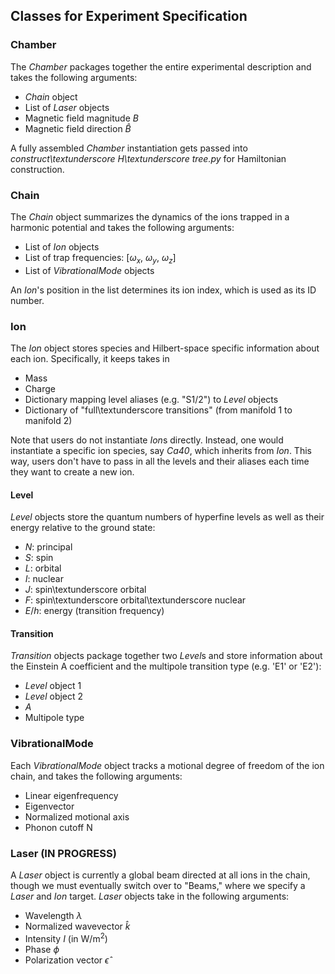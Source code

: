 ## Classes for Experiment Specification

### Chamber

The _Chamber_ packages together the entire experimental description and takes the following arguments:

- _Chain_ object
- List of _Laser_ objects
- Magnetic field magnitude $B$
- Magnetic field direction $\hat{B}$

A fully assembled _Chamber_ instantiation gets passed into _construct\textunderscore H\textunderscore tree.py_ for Hamiltonian construction.

### Chain

The _Chain_ object summarizes the dynamics of the ions trapped in a harmonic potential and takes the following arguments:

- List of _Ion_ objects
- List of trap frequencies: [$\omega_x$, $\omega_y$, $\omega_z$]
- List of _VibrationalMode_ objects

An _Ion_'s position in the list determines its ion index, which is used as its ID number.

### Ion

The _Ion_ object stores species and Hilbert-space specific information about each ion. Specifically, it keeps takes in

- Mass
- Charge
- Dictionary mapping level aliases (e.g. "S1/2") to _Level_ objects
- Dictionary of "full\textunderscore transitions" (from manifold 1 to manifold 2)

Note that users do not instantiate *Ion*s directly. Instead, one would instantiate a specific ion species, say _Ca40_, which inherits from _Ion_. This way, users don't have to pass in all the levels and their aliases each time they want to create a new ion.

#### Level

_Level_ objects store the quantum numbers of hyperfine levels as well as their energy relative to the ground state:

- $N$: principal
- $S$: spin
- $L$: orbital
- $I$: nuclear
- $J$: spin\textunderscore orbital
- $F$: spin\textunderscore orbital\textunderscore nuclear
- $E/h$: energy (transition frequency)

#### Transition

_Transition_ objects package together two *Level*s and store information about the Einstein A coefficient and the multipole transition type (e.g. 'E1' or 'E2'):

- _Level_ object 1
- _Level_ object 2
- $A$
- Multipole type

### VibrationalMode

Each _VibrationalMode_ object tracks a motional degree of freedom of the ion chain, and takes the following arguments:

- Linear eigenfrequency
- Eigenvector
- Normalized motional axis
- Phonon cutoff N

### Laser (IN PROGRESS)

A _Laser_ object is currently a global beam directed at all ions in the chain, though we must eventually switch over to "Beams," where we specify a _Laser_ and _Ion_ target. _Laser_ objects take in the following arguments:

- Wavelength $\lambda$
- Normalized wavevector $\hat{k}$
- Intensity $I$ (in $\text{W}/\text{m}^2$)
- Phase $\phi$
- Polarization vector $\hat{\epsilon}$
